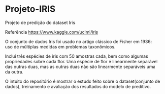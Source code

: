 # Projeto-IRIS
 Projeto de predição do dataset Iris

Referência
https://www.kaggle.com/uciml/iris

O conjunto de dados Iris foi usado no artigo clássico de Fisher em 1936: uso de múltiplas medidas em problemas taxonômicos.

Inclui três espécies de íris com 50 amostras cada, bem como algumas propriedades sobre cada flor. Uma espécie de flor é linearmente separável das outras duas, mas as outras duas não são linearmente separáveis uma da outra.

O intuito do repositório é mostrar o estudo feito sobre o dataset(conjunto de dados), treinamento e avaliação dos resultados do modelo de preditivo.
